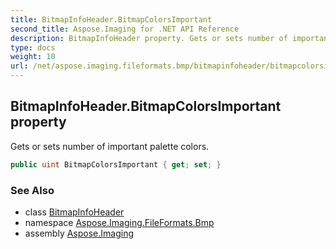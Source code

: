 ```yaml
---
title: BitmapInfoHeader.BitmapColorsImportant
second_title: Aspose.Imaging for .NET API Reference
description: BitmapInfoHeader property. Gets or sets number of important palette colors
type: docs
weight: 10
url: /net/aspose.imaging.fileformats.bmp/bitmapinfoheader/bitmapcolorsimportant/
---
```

## BitmapInfoHeader.BitmapColorsImportant property

Gets or sets number of important palette colors.

```csharp
public uint BitmapColorsImportant { get; set; }
```

### See Also

* class [BitmapInfoHeader](../)
* namespace [Aspose.Imaging.FileFormats.Bmp](../../bitmapinfoheader/)
* assembly [Aspose.Imaging](../../../)


